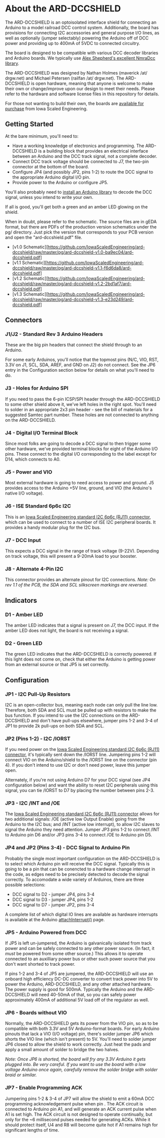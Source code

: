 # About the ARD-DCCSHIELD

The ARD-DCCSHIELD is an optoisolated interface shield for connecting an Arduino to a model railroad DCC control system.  Additionally, the board has provisions for connecting I2C accessories and general purpose I/O lines, as well as optionally (jumper selectably) powering the Arduino off of DCC power and providing up to 400mA of 5VDC to connected circuitry.

The board is designed to be compatible with various DCC decoder libraries and Arduino boards.  We typically use [Alex Shepherd's excellent NmraDcc library](https://github.com/mrrwa/NmraDcc/).  

The ARD-DCCSHIELD was designed by Nathan Holmes (maverick /at/ drgw.net) and Michael Petersen (railfan /at/ drgw.net).  The ARD-DCCSHIELD is open hardware, meaning that anyone is welcome to make their own or change/improve upon our design to meet their needs.  Please refer to the hardware and software license files in this repository for details.

For those not wanting to build their own, the boards are [available for purchase](http://www.iascaled.com/store/ARD-DCCSHIELD) from Iowa Scaled Engineering.

## Getting Started

At the bare minimum, you'll need to:
 * Have a working knowledge of electronics and programming.  The ARD-DCCSHIELD is a building block that provides an electrical interface between an Arduino and the DCC track signal, not a complete decoder.
 * Connect DCC track voltage should be connected to J7, the two-pin connector at the bottom of the board. 
 * Configure JP4 (and possibly JP2, pins 1-2) to route the DCC signal to the appropriate Arduino digital I/O pin.
 * Provide power to the Arduino or configure JP5.

You'll also probably need to [install an Arduino library](https://www.arduino.cc/en/Guide/Libraries) to decode the DCC signal, unless you intend to write your own.

If all is good, you'll get both a green and an amber LED glowing on the shield.

When in doubt, please refer to the schematic.  The source files are in gEDA format, but there are PDFs of the production version schematics under the pg/ directory.  Just pick the version that corresponds to your PCB version and open the "ard-dccshield.pdf" file.

 * [v1.0 Schematic][https://github.com/IowaScaledEngineering/ard-dccshield/raw/master/pg/ard-dccshield-v1.0-ba9ec04/ard-dccshield.pdf]
 * [v1.1 Schematic][https://github.com/IowaScaledEngineering/ard-dccshield/raw/master/pg/ard-dccshield-v1.1-f6d6da8/ard-dccshield.pdf]
 * [v1.2 Schematic][https://github.com/IowaScaledEngineering/ard-dccshield/raw/master/pg/ard-dccshield-v1.2-2bd1af7/ard-dccshield.pdf]
 * [v1.3 Schematic][https://github.com/IowaScaledEngineering/ard-dccshield/raw/master/pg/ard-dccshield-v1.3-e23d249/ard-dccshield.pdf]


## Connectors
### J1/J2 - Standard Rev 3 Arduino Headers

These are the big pin headers that connect the shield through to an Arduino.  

For some early Arduinos, you'll notice that the topmost pins (N/C, VIO, RST, 3.3V on J1, SCL, SDA, AREF, and GND on J2) do not connect.  See the JP6 entry in the Configuration section below for details on what you'll need to do.

### J3 - Holes for Arduino SPI

If you need to pass the 6-pin ICSP/SPI header through the ARD-DCCSHIELD to some other shield above it, we've left holes in the right spot.  You'll need to solder in an appropriate 2x3 pin header - see the bill of materials for a suggested Samtec part number.  These holes are not connected to anything on the ARD-DCCSHIELD.

### J4 - Digital I/O Terminal Block

Since most folks are going to decode a DCC signal to then trigger some other hardware, we've provided terminal blocks for eight of the Arduino I/O pins.  These connect to the digital I/O corresponding to the label except for D14, which connects to A0.

### J5 - Power and VIO

Most external hardware is going to need access to power and ground.  J5 provides access to the Arduino +5V line, ground, and VIO (the Arduino's native I/O voltage).

### J6 - ISE Standard 6p6c I2C 

This is an [Iowa Scaled Engineering standard I2C 6p6c (RJ11) connector](http://www.iascaled.com/info/ISEI2C6p6cConnector), which can be used to connect to a number of ISE I2C peripheral boards.  It provides a handy modular plug for the I2C bus.

### J7 - DCC Input

This expects a DCC signal in the range of track voltage (9-22V).  Depending on track voltage, this will present a 9-20mA load to your booster.

### J8 - Alternate 4-Pin I2C

This connector provides an alternate pinout for I2C connections. 
*Note:  On rev 1.1 of the PCB, the SDA and SCL silkscreen markings are reversed.*

## Indicators

### D1 - Amber LED
The amber LED indicates that a signal is present on J7, the DCC input.  If the amber LED does not light, the board is not receiving a signal.

### D2 - Green LED
The green LED indicates that the ARD-DCCSHIELD is correctly powered.  If this light does not come on, check that either the Arduino is getting power from an external source or that JP5 is set correctly.

## Configuration

### JP1 - I2C Pull-Up Resistors

I2C is an open-collector bus, meaning each node can only pull the line low.  Therefore, both SDA and SCL must be pulled up with resistors to make the bus function.  If you intend to use the I2C connections on the ARD-DCCSHIELD and don't have pull-ups elsewhere, jumper pins 1-2 and 3-4 of JP1 to provide 2k pull-ups on both SDA and SCL.

### JP2 (Pins 1-2) - I2C /IORST

If you need power on the [Iowa Scaled Engineering standard I2C 6p6c (RJ11) connector](http://www.iascaled.com/info/ISEI2C6p6cConnector), it's typically sent down the /IORST line.  Jumpering pins 1-2 will connect VIO on the Arduino/shield to the /IORST line on the connector (pin 4).  If you don't intend to use I2C or don't need power, leave this jumper open.

Alternately, if you're not using Arduino D7 for your DCC signal (see JP4 configuration below) and want the ability to reset I2C peripherals using this signal, you can tie /IORST to D7 by placing the number between pins 2-3.

### JP3 - I2C /INT and /OE 

The [Iowa Scaled Engineering standard I2C 6p6c (RJ11) connector](http://www.iascaled.com/info/ISEI2C6p6cConnector) allows for two additional signals: /OE (active low Output Enable) going from the Arduino to the I2C bus; and /INT (active low interrupt), to allow I2C slaves to signal the Arduino they need attention.  Jumper JP3 pins 1-2 to connect /INT to Arduino pin D6 and/or JP3 pins 3-4 to connect /OE to Arduino pin D5.

### JP4 and JP2 (Pins 3-4) - DCC Signal to Arduino Pin

Probably the single most important configuration on the ARD-DCCSHIELD is to select which Arduino pin will receive the DCC signal.  Typically this is going to be a pin that can be conencted to a hardware change interrupt in the code, as edges need to be precisely detected to decode the signal correctly.  To accomodate a wide variety of Arduinos, there are three possible selections:
 * DCC signal to D2 - jumper JP4, pins 3-4
 * DCC signal to D3 - jumper JP4, pins 1-2
 * DCC signal to D7 - jumper JP2, pins 3-4

A complete list of which digital IO lines are available as hardware interrupts is available at the Arduino [attachInterrupt()](https://www.arduino.cc/en/Reference/AttachInterrupt) page.

### JP5 - Arduino Powered from DCC

If JP5 is left un-jumpered, the Arduino is galvanically isolated from track power and can be safely connected to any other power source.  (In fact, it *must* be powered from some other source.)  This allows it to operate connected to an auxilliary power bus or other such power source that you don't want shorted to track power.

If pins 1-2 and 3-4 of JP5 are jumpered, the ARD-DCCSHIELD will use an onboard high efficiency DC-DC converter to convert track power into 5V to power the Arduino, ARD-DCCSHIELD, and any other attached hardware.  The power supply is good for 500mA.  Typically the Arduino and the ARD-DCCSHIELD will need 40-50mA of that, so you can safely power approximately 400mA of additional 5V load off of the regulator as well.

### JP6 - Boards without VIO

Normally, the ARD-DCCSHIELD gets its power from the VIO pin, so as to be compatible with both 3.3V and 5V Arduino-format boards.  For early Arduino pinouts that lack a VIO (I/O voltage) pin, there's solder jumper JP6 which shorts the VIO line (which isn't present) to 5V.  You'll need to solder jumper JP6 closed to allow the shield to work correctly.  Just heat the pads and apply a small amount of solder to bridge the two halves.  

*Note:  Once JP6 is shorted, the board will fry any 3.3V Arduino it gets plugged into.  Be very careful.  If you want to use the board with a low voltage Arduino once again, carefully remove the solder bridge with solder braid or similar.*

### JP7 - Enable Programming ACK

Jumpering pins 1-2 & 3-4 of JP7 will allow the shield to emit a 60mA DCC programming acknowledgement pulse when pin .  The ACK circuit is connected to Arduino pin A1, and will generate an ACK current pulse when A1 is set high.  The ACK circuit is not designed to operate continually, but only for the ~6 millisecond pulses needed for generating ACKs.  While it should protect itself, U4 and R8 will become quite hot if A1 remains high for significant lengths of time.


